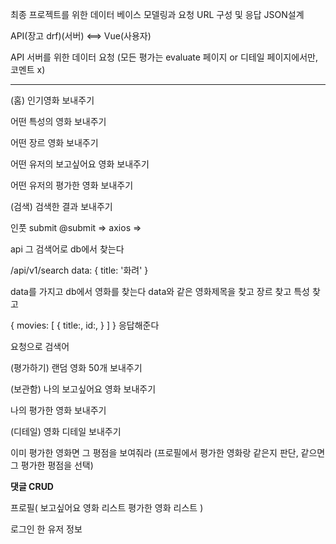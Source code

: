 최종 프로젝트를 위한 데이터 베이스 모델링과 요청 URL 구성 및 응답 JSON설계


API(장고 drf)(서버) <==> Vue(사용자)


API 서버를 위한 데이터 요청
(모든 평가는 evaluate 페이지 or 디테일 페이지에서만, 코멘트 x)

---
(홈)
인기영화 보내주기

어떤 특성의 영화 보내주기

어떤 장르 영화 보내주기

어떤 유저의 보고싶어요 영화 보내주기

어떤 유저의 평가한 영화 보내주기


(검색)
검색한 결과 보내주기

인풋 submit
@submit => axios =>

api 그 검색어로 db에서 찾는다

/api/v1/search
data: {
  title: '화려'
}

data를 가지고 db에서 영화를 찾는다
data와 같은 영화제목을 찾고
장르 찾고
특성 찾고


{
  movies: [
    {
      title:,
      id:,
    }
  ]
}
응답해준다


요청으로 검색어


(평가하기)
랜덤 영화 50개 보내주기


(보관함)
나의 보고싶어요 영화 보내주기

나의 평가한 영화 보내주기


(디테일)
영화 디테일 보내주기

이미 평가한 영화면 그 평점을 보여줘라
(프로필에서 평가한 영화랑 같은지 판단, 같으면 그 평가한 평점을 선택)

**댓글 CRUD**


프로필(
  보고싶어요 영화 리스트
  평가한 영화 리스트
)

로그인 한 유저 정보
